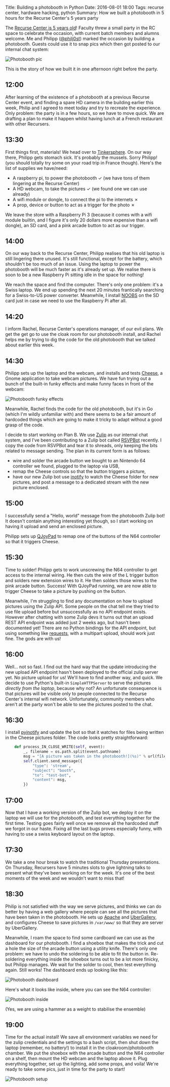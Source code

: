 Title: Building a photobooth in Python
Date: 2016-08-01 18:00
Tags: recurse center, hardware hacking, python
Summary: How we built a photobooth in 5 hours for the Recurse Center's 5 years party

The [Recurse Center is 5 years old](https://www.recurse.com/five-years)!  Faculty threw a small party in the RC space
to celebrate the occasion, with current batch members and alumns welcome. Me and Philipp
([@philj0st](https://twitter.com/philj0st)) marked the occasion by building a photobooth.
Guests could use it to snap pics which then got posted to our internal chat system:

![Photobooth pic]({filename}/images/photobooth-pic.jpg)

This is the story of how we built it in one afternoon right before the party.

12:00
-----

After learning of the existence of a photobooth at a previous Recurse Center event, and finding a spare HD camera in
the building earlier this week, Philip and I agreed to meet today and try to recreate the experience. Only problem: the
party is in a few hours, so we have to move quick. We are drafting a plan to make it happen whilst having lunch at a
French restaurant with other Recursers.

13:30
-----

First things first, materials! We head over to [Tinkersphere](http://tinkersphere.com/). On our way there, Philipp gets
stomach sick. It's probably the mussels. Sorry Philipp! (you should totally try some on your road trip in France
though). Here's the list of supplies we have/need:

* A raspberry pi, to power the photobooth ✓ (we have tons of them lingering at the Recurse Center)
* A HD webcam, to take the pictures ✓ (we found one we can use already)
* A wifi module or dongle, to connect the pi to the internets ✗
* A prop, device or button to act as a trigger for the photo ✗

We leave the store with a Raspberry Pi 3 (because it comes with a wifi module builtin, and I figure it's only 20
dollars more expensive than a wifi dongle), an SD card, and a pink arcade button to act as our trigger.

14:00
-----

On our way back to the Recurse Center, Philipp realises that his old laptop is still lingering there unused. It's still
functional, except for the battery, which shouldn't be too much of an issue. Using the laptop to power the photobooth
will be much faster as it's already set up. We realise there is soon to be a new Raspberry Pi sitting idle in the space
for nothing!

We reach the space and find the computer. There's only one problem: it's a Swiss laptop. We end up spending the next 20
minutes frantically searching for a Swiss-to-US power converter. Meanwhile, I install
[NOOBS](https://www.raspberrypi.org/downloads/noobs/) on the SD card just in case we need to use the Raspberry Pi after
all.

14:20
-----

I inform Rachel, Recurse Center's operations manager, of our evil plans. We get the get go to use the cloak room for
our photobooth install, and Rachel helps me by trying to dig the code for the old photobooth that we talked about
earlier this week.

14:30
-----

Philipp sets up the laptop and the webcam, and installs and tests
[Cheese](https://en.wikipedia.org/wiki/Cheese_(software)), a Gnome application to take webcam pictures. We have fun
trying out a bunch of the built-in funky effects and make funny faces in front of the webcam:

![Photobooth funky effects]({filename}/images/photobooth-funky.jpg)

Meanwhile, Rachel finds the code for the old photobooth, but it's in Go (which I'm wildly unfamiliar with) and there
seems to be a fair amount of hardcoded things which are going to make it tricky to adapt without a good grasp of the
code.

I decide to start working on Plan B. We use [Zulip](http://zulip.com/) as our internal chat system, and I've been
contributing to a Zulip bot called [RSVPBot](https://github.com/kokeshii/RSVPBot/) recently. I copy the code from
RSVPBot and tear it to shreads, only keeping the bits related to message sending. The plan in its current form is as
follows:

* wire and solder the arcade button we bought to an Nintendo 64 controller we found, plugged to the laptop via
  USB,
* remap the Cheese controls so that the button triggers a picture,
* have our new Zulip bot use [inotify](https://en.wikipedia.org/wiki/Inotify) to watch the Cheese folder for new
  pictures, and post a message to a dedicated stream with the new picture enclosed.

15:00
-----

I successfully send a "Hello, world" message from the photobooth Zulip bot! It doesn't contain anything interesting yet
though, so I start working on having it upload and send an enclosed picture.

Philipp sets up [QJoyPad](http://qjoypad.sourceforge.net/) to remap one of the buttons of the N64 controller
so that it triggers Cheese.

15:30
-----

Time to solder! Philipp gets to work unscrewing the N64 controller to get access to the internal wiring. He then cuts
the wire of the L trigger button and solders new extension wires to it. He then solders those wires to the pink arcade
button. Success! With QJoyPad running, we are now able to trigger Cheese to take a picture by pushing on the button.

Meanwhile, I'm struggling to find any documentation on how to upload pictures using the Zulip API. Some people on the
chat tell me they tried to use file upload before but unsuccessfully as no API endpoint exists. However after chatting
with some Zulip devs it turns out that an upload REST API endpoint was added just 2 weeks ago, but hasn't been
documented yet! There are no Python bindings for the API endpoint, but using something like
[requests](http://docs.python-requests.org/en/master/), with a multipart upload, should work just fine. The gods are
with us!

16:00
-----

Well... not so fast. I find out the hard way that the update introducing the new upload API endpoint hasn't been
deployed to the official zulip server yet. No picture upload for us! We'll have to find another way, and quick.
We decide to use Python's built-in `SimpleHTTPServer` to serve the pictures *directly from the laptop*, because why
not? An unfortunate consequence is that pictures will be visible only to people connected to the Recurse Center's
internal wifi network. Unfortunately, community members who aren't at the party won't be able to see the pictures
posted to the chat.

16:30
-----

I install [pyinotify](https://github.com/seb-m/pyinotify) and update the bot so that it watches for files being written
in the Cheese pictures folder. The code looks pretty straightforward:

```.py
    def process_IN_CLOSE_WRITE(self, event):
        _, filename = os.path.split(event.pathname)
        msg = "[A picture was taken in the photobooth!](%s)" % url(filename)
        self.client.send_message({
            "type": 'stream',
            "subject": "booth",
            "to": "test-bot",
            "content": msg,
        })
```

17:00
-----

Now that I have a working version of the Zulip bot, we deploy it on the laptop we will use for the photobooth, and test
everything together for the first time. Testing goes fairly well once we remove all the hardcoded stuff we forgot in
our haste. Fixing all the last bugs proves especially funny, with having to use a swiss keyboard layout on the laptop.

17:30
-----

We take a one hour break to watch the traditional Thursday presentations. On Thursday, Recursers have 5 minutes slots
to give lightning talks to present what they've been working on for the week. It's one of the best moments of the week
and we wouldn't want to miss that!

18:30
-----

Philip is not satisfied with the way we serve pictures, and thinks we can do better by having a web gallery where
people can see all the pictures that have been taken in the photobooth. He sets up [Apache](https://httpd.apache.org/)
and [UberGallery](http://www.ubergallery.net/), and configures Cheese to save pictures in `/var/www/` so that they are
server by UberGallery.

Meanwhile, I roam the space to find some cardboard we can use as the dashboard for our photobooth. I find a shoebox
that makes the trick and cut a hole the size of the arcade button using a utility knife. There's only one problem: we
have to undo the soldering to be able to fit the button in. Re-soldering everything inside the shoebox turns out to be
a lot more finicky, but Philipp manages. We wait for the solder to cool, then test everything again. Still works!  The
dashboard ends up looking like this:

![Photobooth dashboard]({filename}/images/photobooth-dashboard.jpg)

Here's what it looks like inside, where you can see the N64 controller:

![Photobooth inside]({filename}/images/photobooth-inside.jpg)

(Yes, we are using a hammer as a weight to stabilise the ensemble)

19:00
-----

Time for the actual install! We save all environment variables we need for the zulip credentials and the settings to a
bash script, then shut down the laptop (remember, no battery!) to install it in the cloakroom/photobooth chamber. We
put the shoebox with the arcade button and the N64 controller on a shelf, then mount the HD webcam and the laptop above
it. Plug everything together, set up the lighting, add some props, and voila! We're ready to take some pics, just in
time for the party to start!

![Photobooth setup]({filename}/images/photobooth-setup.jpg)


